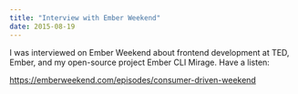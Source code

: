 ```yaml
---
title: "Interview with Ember Weekend"
date: 2015-08-19
---
```


I was interviewed on Ember Weekend about frontend development at TED, Ember, and my open-source project Ember CLI Mirage. Have a listen:

<https://emberweekend.com/episodes/consumer-driven-weekend>
